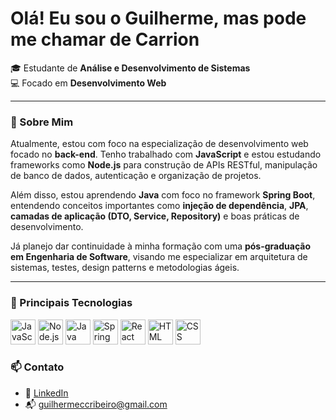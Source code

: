<h1>Olá! Eu sou o Guilherme, mas pode me chamar de Carrion</h1>

<p>
🎓 Estudante de <strong>Análise e Desenvolvimento de Sistemas</strong><br>
💻 Focado em <strong>Desenvolvimento Web</strong><br>
</p>

---

### 🧠 Sobre Mim 
Atualmente, estou com foco na especialização de desenvolvimento web focado no **back-end**. Tenho trabalhado com **JavaScript** e estou estudando frameworks como **Node.js** para construção de APIs RESTful, manipulação de banco de dados, autenticação e organização de projetos. 

Além disso, estou aprendendo **Java** com foco no framework **Spring Boot**, entendendo conceitos importantes como **injeção de dependência**, **JPA**, **camadas de aplicação (DTO, Service, Repository)** e boas práticas de desenvolvimento.

Já planejo dar continuidade à minha formação com uma **pós-graduação em Engenharia de Software**, visando me especializar em arquitetura de sistemas, testes, design patterns e metodologias ágeis.

---

### 🚀 Principais Tecnologias

<p align="left">
  <img src="https://cdn.jsdelivr.net/gh/devicons/devicon/icons/javascript/javascript-original.svg" width="40" alt="JavaScript"/>
  <img src="https://cdn.jsdelivr.net/gh/devicons/devicon/icons/nodejs/nodejs-original.svg" width="40" alt="Node.js"/>
  <img src="https://cdn.jsdelivr.net/gh/devicons/devicon/icons/java/java-original.svg" width="40" alt="Java"/>
  <img src="https://cdn.jsdelivr.net/gh/devicons/devicon/icons/spring/spring-original.svg" width="40" alt="Spring Boot"/>
  <img src="https://cdn.jsdelivr.net/gh/devicons/devicon/icons/react/react-original.svg" width="40" alt="React"/>
  <img src="https://cdn.jsdelivr.net/gh/devicons/devicon/icons/html5/html5-original.svg" width="40" alt="HTML"/>
  <img src="https://cdn.jsdelivr.net/gh/devicons/devicon/icons/css3/css3-original.svg" width="40" alt="CSS"/>
</p>

### 📫 Contato

- 💼 [LinkedIn](https://www.linkedin.com/in/guilherme-carrion018/)
- 📬 guilhermeccribeiro@gmail.com
